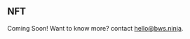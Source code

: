 ## NFT

<aside class="notice">
Coming Soon! Want to know more? contact <a href="mailto:hello@bws.ninja">hello@bws.ninja</a>.
</aside>